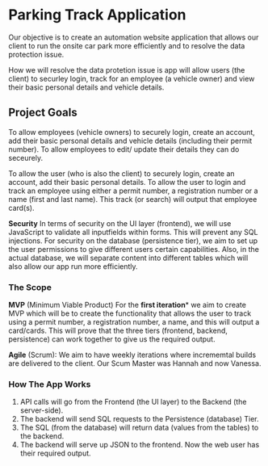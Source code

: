 # Parking Track Application

Our objective is to create an automation website application that allows our client to run the onsite car park more efficiently and to resolve the data protection issue.

How we will resolve the data protetion issue is app will allow users (the client) to securley login, track for an employee (a vehicle owner) and view their basic personal details and vehicle details.

## Project Goals

To allow employees (vehicle owners) to securely login, create an account, add their basic personal details and vehicle details (including their permit number). To allow employees to edit/ update their details they can do seceurely.

To allow the user (who is also the client) to securely login, create an account, add their basic personal details.
To allow the user to login and track an employee using either a permit number, a registration number or a name (first and last name). This track (or search) will output that employee card(s).

**Security** In terms of security on the UI layer (frontend), we will use JavaScript to validate all inputfields within forms. This will prevent any SQL injections. For security on the database (persistence tier), we aim to set up the user permissions to give different users certain capabilities. Also, in the actual database, we will separate content into different tables which will also allow our app run more efficiently.

### The Scope

**MVP** (Minimum Viable Product) For the **first iteration*** we aim to create MVP which will be to create the functionality that allows the user to track using a permit number, a registration number, a name, and this will output a card/cards. This will prove that the three tiers (frontend, backend, persistence) can work together to give us the required output.

**Agile** (Scrum): We aim to have weekly iterations where incrememtal builds are delivered to the client. Our Scum Master was Hannah and now Vanessa.

### How The App Works
1. API calls will go from the Frontend (the UI layer) to the Backend (the server-side).
2. The backend will send SQL requests to the Persistence (database) Tier.
3. The SQL (from the database) will return data (values from the tables) to the backend.
4. The backend will serve up JSON to the frontend.
Now the web user has their required output.
